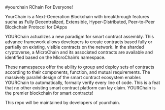 #yourchain
RChain For Everyone!

YourChain is a Next-Generation Blockchain with breakthrough features sucha as Fully Decentralized, Extensible, Hyper-Distributed,
Peer-to-Peer Blockchain Protocol for DApps


YOURChain actualizes a new paradigm for smart contract assembly. This advance framework allows developers to create contracts based fully or partially on existing, visible contracts on the network. In the sharded cryptoverse, a MicroChain and its associated contracts are available and identified based on the MicroChain’s namespace.
 
These namespaces offer the ability to group and deploy sets of contracts according to their components, function, and mutual requirements. The massively parallel design of the smart contract ecosystem enables YOURChain to automatically, formally verify every line of code. This is a feat that no other existing smart contract platform can lay claim. YOURChain is the premier blockchain for smart contracts!

This repo will be maintained by developers of yourchain.
